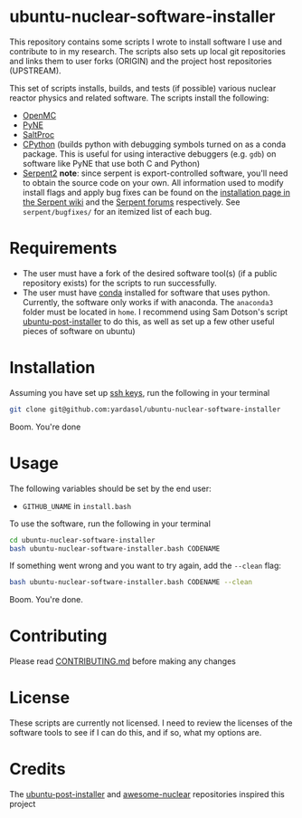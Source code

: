 # ubuntu-nuclear-software-installer
This repository contains some scripts I wrote to install software I use and contribute to in my research. The scripts also sets up local git repositories and links them to user forks (ORIGIN) and the project host repositories (UPSTREAM).

This set of scripts installs, builds, and tests (if possible) various nuclear reactor physics and related software. 
The scripts install the following:
- [OpenMC](https://github.com/openmc-dev/openmc)
- [PyNE](https://github.com/pyne/pyne)
- [SaltProc](https://github.com/arfc/saltproc)
- [CPython](https://github.com/python/cpython) (builds python with debugging symbols turned on as a conda package. This is useful for using interactive debuggers (e.g. `gdb`) on software like PyNE that use both C and Python)
- [Serpent2](http://montecarlo.vtt.fi/) **note**: since serpent is export-controlled software, you'll need to obtain the source code on your own. All information used to modify install flags and apply bug fixes can be found on the [installation page in the Serpent wiki](https://serpent.vtt.fi/mediawiki/index.php/Installing_and_running_Serpent) and the [Serpent forums](https://ttuki.vtt.fi/serpent/index.php?sid=3038d3b423fe27ac9e5a75c11425fa00) respectively. See `serpent/bugfixes/` for an itemized list of
    each bug.


# Requirements
 - The user must have a fork of the desired software tool(s) (if a public repository exists) for the scripts to run successfully. 
 - The user must have [conda](https://docs.conda.io/en/latest/) installed for software that uses python. Currently, the software only works if with anaconda. The `anaconda3` folder must be located in `home`. I recommend using Sam Dotson's script [ubuntu-post-installer](https://github.com/samgdotson/ubuntu-post-installer) to do this, as well as set up a few other useful pieces of software on ubuntu)

# Installation
Assuming you have set up [ssh keys](https://docs.github.com/en/github/authenticating-to-github/connecting-to-github-with-ssh), run the following in your terminal
```bash
git clone git@github.com:yardasol/ubuntu-nuclear-software-installer
```
Boom. You're done

# Usage
The following variables should be set by the end user:
 - `GITHUB_UNAME` in `install.bash`

To use the software, run the following in your terminal
```bash
cd ubuntu-nuclear-software-installer
bash ubuntu-nuclear-software-installer.bash CODENAME
```

If something went wrong and you want to try again, add the `--clean` flag:
```bash
bash ubuntu-nuclear-software-installer.bash CODENAME --clean
```

Boom. You're done.

# Contributing
Please read [CONTRIBUTING.md](https://github.com/yardasol/ubuntu-nuclear-software-installer/blob/main/CONTRIBUTING.md) before making any changes

# License
These scripts are currently not licensed. I need to review the licenses of the software tools to see if I can do this, and if so, what my options are.

# Credits
The [ubuntu-post-installer](https://github.com/samgdotson/ubuntu-post-installer) and [awesome-nuclear](https://github.com/paulromano/awesome-nuclear) repositories inspired this project
